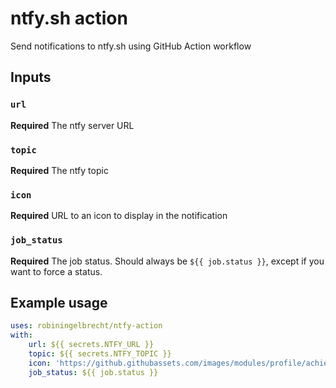 # ntfy.sh action

Send notifications to ntfy.sh using GitHub Action workflow

## Inputs

### `url`

**Required** The ntfy server URL

### `topic`

**Required** The ntfy topic

### `icon`

**Required** URL to an icon to display in the notification

### `job_status`

**Required** The job status. Should always be `${{ job.status }}`, except if you want to force a status.

## Example usage

```yaml
uses: robiningelbrecht/ntfy-action
with:
    url: ${{ secrets.NTFY_URL }}
    topic: ${{ secrets.NTFY_TOPIC }}
    icon: 'https://github.githubassets.com/images/modules/profile/achievements/starstruck-default.png'
    job_status: ${{ job.status }}
```
